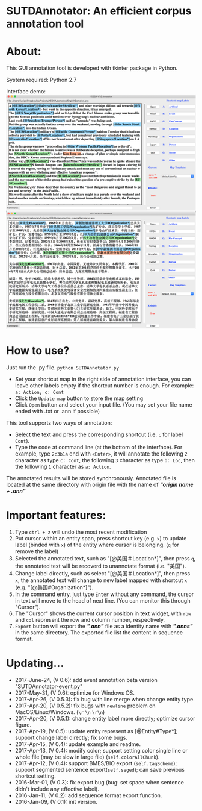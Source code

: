 SUTDAnnotator: An efficient corpus annotation tool
======

About:
====
This GUI annotation tool is developed with tkinter package in Python. 

System required: Python 2.7

Interface demo:
![alt text](https://github.com/jiesutd/AnnTool/blob/master/EnglishInterface.png "English Interface demo")
![alt text](https://github.com/jiesutd/AnnTool/blob/master/ChineseInterface.png "Chinese Interface demo")

How to use?
====
Just run the .py file. `python SUTDAnnotator.py`
* Set your shortcut map in the right side of annotation interface, you can leave other labels empty if the shortcut number is enough. For example: `a: Action; c: Cont`
* Click the `Update map` button to store the map setting
* Click `Open` button and select your input file. (You may set your file name ended with .txt or .ann if possible)

This tool supports two ways of annotation:
* Select the text and press the corresponding shortcut (i.e. `c` for label `Cont`).
* Type the code at command line (at the bottom of the interface). For example, type `2c3b1a` end with `<Enter>`, it will annotate the following `2` character as type `c: Cont`, the following `3` character as type `b: Loc`, then the following `1` character as  `a: Action`.

The annotated results will be stored synchronously. Annotated file is located at the same directory with origin file with the name of ***"origin name + .ann"***


Important features:
=====
1. Type `ctrl + z` will undo  the most recent modification
2. Put cursor within an entity span, press shortcut key (e.g. `x`) to update label (binded with `x`) of the entity where cursor is belonging. (`q` for remove the label)
3. Selected the annotated text, such as "[@美国＃Location\*]", then press `q`, the annotated text will be recoverd to unannotate format (i.e. "美国").
4. Change label directly, such as select "[@美国＃Location\*]", then press `x`, the annotated text will change to new label mapped with shortcut `x` (e.g. "[@美国#Organization\*]").
5. In the command entry, just type `Enter` without any command, the cursor in text will move to the head of next line. (You can monitor this through "Cursor").
6. The "Cursor" shows the current cursor position in text widget, with `row` and `col` represent the row and column number, respectively.
7. `Export` button will export the ***".ann"*** file as a identity name with ***".anns"*** in the same directory. The exported file list the content in sequence format.


Updating...
====
* 2017-June-24, (V 0.6): add event annotation beta version ["SUTDAnnotator-event.py"](SUTDAnnotator-event.py)
* 2017-May-31, (V 0.6): optimize for Windows OS.
* 2017-Apr-26, (V 0.5.3): fix bug with line merge when change entity type.
* 2017-Apr-20, (V 0.5.2): fix bugs with `newline` problem on MacOS/Linux/Windows. (`\r` `\n` `\r\n`)
* 2017-Apr-20, (V 0.5.1): change entity label more directly; optimize cursor figure.
* 2017-Apr-19, (V 0.5): update entity represent as [@Entity#Type*]; support change label directly; fix some bugs.
* 2017-Apr-15, (V 0.4): update example and readme.
* 2017-Apr-13, (V 0.4): modify color; support setting color single line or whole file (may be slow in large file) (`self.colorAllChunk`).
* 2017-Apr-12, (V 0.4): support BMES/BIO export (`self.tagScheme`); support segmented sentence export(`self.seged`); can save previous shortcut setting.
* 2016-Mar-01, (V 0.3): fix export bug (bug: set space when sentence didn't include any effective label).
* 2016-Jan-11, (V 0.2): add sequence format export function.
* 2016-Jan-09, (V 0.1): init version.

